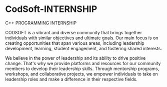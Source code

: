 # CodSoft-INTERNSHIP
C++  PROGRAMMING INTERNSHIP

CODSOFT is a vibrant and diverse community that brings together individuals with similar objectives and ultimate goals. Our main focus is on creating opportunities that span various areas, including leadership development, learning, student engagement, and fostering shared interests.

We believe in the power of leadership and its ability to drive positive change. That's why we provide platforms and resources for our community members to develop their leadership skills. Through mentorship programs, workshops, and collaborative projects, we empower individuals to take on leadership roles and make a difference in their respective fields.
